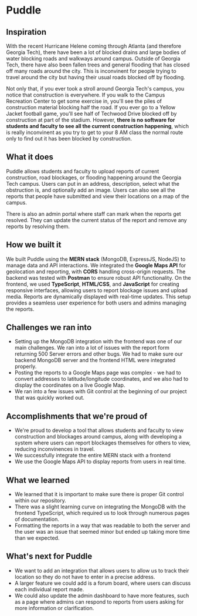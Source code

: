 # Puddle

## Inspiration
With the recent Hurricane Helene coming through Atlanta (and therefore Georgia Tech), there have been a lot of blocked drains and large bodies of water blocking roads and walkways around campus. Outside of Georgia Tech, there have also been fallen trees and general flooding that has closed off many roads around the city. This is inconvinent for people trying to travel around the city but having their usual roads blocked off by flooding.

Not only that, if you ever took a stroll around Georgia Tech's campus, you notice that construction is everywhere. If you walk to the Campus Recreation Center to get some exercise in, you'll see the piles of construction material blocking half the road. If you ever go to a Yellow Jacket football game, you'll see half of Techwood Drive blocked off by construction at part of the stadium. However, **there is no software for students and faculty to see all the current construction happening**, which is really inconvinent as you try to get to your 8 AM class the normal route only to find out it has been blocked by construction.
## What it does
Puddle allows students and faculty to upload reports of current construction, road blockages, or flooding happening around the Georgia Tech campus. Users can put in an address, description, select what the obstruction is, and optionally add an image. Users can also see all the reports that people have submitted and view their locations on a map of the campus.

There is also an admin portal where staff can mark when the reports get resolved. They can update the current status of the report and remove any reports by resolving them.
## How we built it
We built Puddle using the **MERN stack** (MongoDB, ExpressJS, NodeJS) to manage data and API interactions. We integrated the **Google Maps API** for geolocation and reporting, with **CORS** handling cross-origin requests. The backend was tested with **Postman** to ensure robust API functionality. On the frontend, we used **TypeScript**, **HTML/CSS**, and **JavaScript** for creating responsive interfaces, allowing users to report blockage issues and upload media. Reports are dynamically displayed with real-time updates. This setup provides a seamless user experience for both users and admins managing the reports.
## Challenges we ran into
- Setting up the MongoDB integration with the frontend was one of our main challenges. We ran into a lot of issues with the report form returning 500 Server errors and other bugs. We had to make sure our backend MongoDB server and the frontend HTML were integrated properly.
- Posting the reports to a Google Maps page was complex - we had to convert addresses to latitude/longitude coordinates, and we also had to display the coordinates on a live Google Map.
- We ran into a few issues with Git control at the beginning of our project that was quickly worked out.
## Accomplishments that we're proud of
- We're proud to develop a tool that allows students and faculty to view construction and blockages around campus, along with developing a system where users can report blockages themselves for others to view, reducing inconvinences in travel.
- We successfully integrate the entire MERN stack with a frontend
- We use the Google Maps API to display reports from users in real time.
## What we learned
- We learned that it is important to make sure there is proper Git control within our repository.
- There was a slight learning curve on integrating the MongoDB with the frontend TypeScript, which required us to look through numerous pages of documentation.
- Formatting the reports in a way that was readable to both the server and the user was an issue that seemed minor but ended up taking more time than we expected.
## What's next for Puddle
- We want to add an integration that allows users to allow us to track their location so they do not have to enter in a precise address.
- A larger feature we could add is a forum board, where users can discuss each individual report made.
- We could also update the admin dashboard to have more features, such as a page where admins can respond to reports from users asking for more information or clarification.
